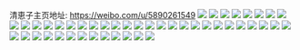 清恵子主页地址: https://weibo.com/u/5890261549 
![](https://wx4.sinaimg.cn/mw2000/006qCW6xly1h9gfgl2ehfj33402c0b2a.jpg) 
![](https://wx4.sinaimg.cn/mw2000/006qCW6xly1h9gfgmd4hyj32zz28z4qq.jpg) 
![](https://wx4.sinaimg.cn/mw2000/006qCW6xly1h9gfgod61sj33402c04qr.jpg) 
![](https://wx4.sinaimg.cn/mw2000/006qCW6xly1h9gfgrteljj33402c0hdv.jpg) 
![](https://wx4.sinaimg.cn/mw2000/006qCW6xly1h9gfgv2lbpj32c0340qv7.jpg) 
![](https://wx4.sinaimg.cn/mw2000/006qCW6xly1h9gfgjok4dj31yt2mfhdu.jpg) 
![](https://wx4.sinaimg.cn/mw2000/006qCW6xly1h8yuovr53sj31sc2ds4qp.jpg) 
![](https://wx4.sinaimg.cn/mw2000/006qCW6xly1h8yup015avj32c0340hdu.jpg) 
![](https://wx4.sinaimg.cn/mw2000/006qCW6xly1h8wdf0w3e4j33402c0x6q.jpg) 
![](https://wx4.sinaimg.cn/mw2000/006qCW6xly1h8wdezcg02j33402c0u0y.jpg) 
![](https://wx4.sinaimg.cn/mw2000/006qCW6xly1h8o3t22p21j30wh0tmjw8.jpg) 
![](https://wx4.sinaimg.cn/mw2000/006qCW6xly1h73fahgpuyj31kw2dcb29.jpg) 
![](https://wx4.sinaimg.cn/mw2000/006qCW6xly1h73fahz3eaj30u0172myr.jpg) 
![](https://wx4.sinaimg.cn/mw2000/006qCW6xly1h73fan30cej31kw2dckjl.jpg) 
![](https://wx4.sinaimg.cn/mw2000/006qCW6xly1h73faqlnrgj30u0172110.jpg) 
![](https://wx4.sinaimg.cn/mw2000/006qCW6xly1h6xwvkxlffj32c03407wk.jpg) 
![](https://wx4.sinaimg.cn/mw2000/006qCW6xly1h6xwuofmxnj32sk23f4qq.jpg) 
![](https://wx4.sinaimg.cn/mw2000/006qCW6xly1h6xwurptsqj33402c07wi.jpg) 
![](https://wx4.sinaimg.cn/mw2000/006qCW6xly1h6xwv6nc6xj33402c04qr.jpg) 
![](https://wx4.sinaimg.cn/mw2000/006qCW6xly1h6xwuhriqaj321t340e82.jpg) 
![](https://wx4.sinaimg.cn/mw2000/006qCW6xly1h6xwuy5ydwj327g2xyb2a.jpg) 
![](https://wx4.sinaimg.cn/mw2000/006qCW6xly1h4w9ez9ni7j31tf2fpkjl.jpg) 
![](https://wx4.sinaimg.cn/mw2000/006qCW6xly1h4w9euysxaj31241ettr8.jpg) 
![](https://wx4.sinaimg.cn/mw2000/006qCW6xly1h4w9f0p2frj32c03407wi.jpg) 
![](https://wx4.sinaimg.cn/mw2000/006qCW6xly1h4w9etkmamj316o1kwat0.jpg) 
![](https://wx4.sinaimg.cn/mw2000/006qCW6xly1h4w9exyjuxj33402c0x6q.jpg) 
![](https://wx4.sinaimg.cn/mw2000/006qCW6xly1h4w9f4c2ssj33402c0e82.jpg) 
![](https://wx4.sinaimg.cn/mw2000/006qCW6xly1h495f7nsyaj31h91z0hdt.jpg) 
![](https://wx4.sinaimg.cn/mw2000/006qCW6xly1h495fa8tyrj31sc2dre82.jpg) 
![](https://wx4.sinaimg.cn/mw2000/006qCW6xly1h44mlcxxw2j31sc2dr1ky.jpg) 
![](https://wx4.sinaimg.cn/mw2000/006qCW6xly1h44mldrzmoj30n01dsaf8.jpg) 
![](https://wx4.sinaimg.cn/mw2000/006qCW6xly1h3u7ruceulj31sc2drb29.jpg) 
![](https://wx4.sinaimg.cn/mw2000/006qCW6xly1h3u7rv80d2j328b1o87wh.jpg) 
![](https://wx4.sinaimg.cn/mw2000/006qCW6xly1h3rs3ikjz2j32ds1schdt.jpg) 
![](https://wx4.sinaimg.cn/mw2000/006qCW6xly1h31ylxoopej30mi0u0q85.jpg) 
![](https://wx4.sinaimg.cn/mw2000/006qCW6xly1h2xgoxvelwj33402c0b2b.jpg) 
![](https://wx4.sinaimg.cn/mw2000/006qCW6xly1h2xgovarc9j31720twe0h.jpg) 
![](https://wx4.sinaimg.cn/mw2000/006qCW6xly1h2verwqj6gj328q2zkx6q.jpg) 
![](https://wx4.sinaimg.cn/mw2000/006qCW6xly1h2verxinujj31hb1z3e81.jpg) 
![](https://wx4.sinaimg.cn/mw2000/006qCW6xly1h2verzjhhpj32bw32m7wj.jpg) 
![](https://wx4.sinaimg.cn/mw2000/006qCW6xly1h2ves133r8j32c0340hdv.jpg) 
![](https://wx4.sinaimg.cn/mw2000/006qCW6xly1h2ves3xuo8j33402c0qv7.jpg) 
![](https://wx4.sinaimg.cn/mw2000/006qCW6xly1h2ves6njxfj33402c0qv7.jpg) 
![](https://wx4.sinaimg.cn/mw2000/006qCW6xly1h2ikpc5jaej31gs13k7k5.jpg) 
![](https://wx4.sinaimg.cn/mw2000/006qCW6xly1h2iikntm7bj31b62miqv5.jpg) 
![](https://wx4.sinaimg.cn/mw2000/006qCW6xly1h2iikn51ctj326h1gve4o.jpg) 
